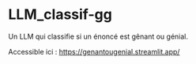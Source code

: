 # LLM_classif-gg
Un LLM qui classifie si un énoncé est gênant ou génial. 

Accessible ici : https://genantougenial.streamlit.app/